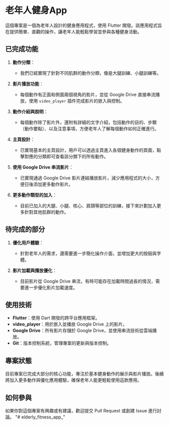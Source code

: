 # 老年人健身App

這個專案是一個為老年人設計的健身應用程式，使用 Flutter 開發。該應用程式旨在提供簡單、直觀的操作，讓老年人能輕鬆學習並參與各種健身活動。

## 已完成功能

1. **動作分類**：
   - 我們已經實現了針對不同肌群的動作分類，像是大腿訓練、小腿訓練等。
   
2. **影片播放功能**：
   - 每個動作有正面和側面兩個視角的影片，並從 Google Drive 直接串流播放，使用 `video_player` 插件完成影片的嵌入與控制。
   
3. **動作介紹與說明**：
   - 每個動作除了影片外，還附有詳細的文字介紹，包括動作的目的、步驟（動作要點）、以及注意事項，方便老年人了解每個動作如何正確進行。

4. **主頁設計**：
   - 已實現基本的主頁設計，用戶可以透過主頁進入各個健身動作的頁面，點擊對應的分類即可查看該分類下的所有動作。
   
5. **使用 Google Drive 串流影片**：
   - 已實現通過 Google Drive 影片連結播放影片，減少應用程式的大小，方便日後添加更多動作影片。

6. **更多動作類型的加入**：
   - 目前已加入的大腿、小腿、核心、肩頸等部位的訓練，接下來計劃加入更多針對其他肌群的動作。
## 待完成的部分

1. **優化用戶體驗**：
   - 針對老年人的需求，還需要進一步簡化操作介面，並增加更大的按鈕與字體。
   
2. **影片加載與播放優化**：
   - 目前影片從 Google Drive 串流，有時可能存在加載時間過長的情況，需要進一步優化影片加載速度。

## 使用技術

- **Flutter**：使用 Dart 開發的跨平台應用框架。
- **video_player**：用於嵌入並播放 Google Drive 上的影片。
- **Google Drive**：所有影片存儲於 Google Drive，並使用串流技術從雲端播放。
- **Git**：版本控制系統，管理專案的更新與版本控制。

## 專案狀態

目前專案已完成大部分的核心功能，專注於基本健身動作的展示與影片播放。後續將加入更多動作與優化應用體驗，確保老年人能更輕鬆使用這款應用。

## 如何參與

如果你對這個專案有興趣或有建議，歡迎提交 Pull Request 或創建 Issue 進行討論。
"# elderly_fitness_app_" 
